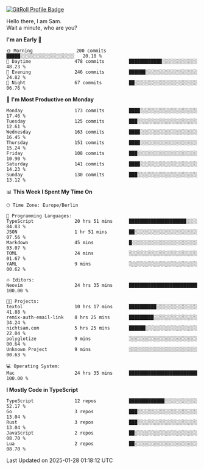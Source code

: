 <a href="https://gitroll.io/profile/u8g4G6FTZM7WSCSqTRPGSHZygT4O2" target="_blank"><img src="https://gitroll.io/api/badges/profiles/v1/u8g4G6FTZM7WSCSqTRPGSHZygT4O2?theme=nord" alt="GitRoll Profile Badge"/></a>

Hello there, I am Sam.  
Wait a minute, who are you?
  
<!--START_SECTION:waka-->
**I'm an Early 🐤** 

```text
🌞 Morning                200 commits         █████░░░░░░░░░░░░░░░░░░░░   20.18 % 
🌆 Daytime                478 commits         ████████████░░░░░░░░░░░░░   48.23 % 
🌃 Evening                246 commits         ██████░░░░░░░░░░░░░░░░░░░   24.82 % 
🌙 Night                  67 commits          ██░░░░░░░░░░░░░░░░░░░░░░░   06.76 % 
```
📅 **I'm Most Productive on Monday** 

```text
Monday                   173 commits         ████░░░░░░░░░░░░░░░░░░░░░   17.46 % 
Tuesday                  125 commits         ███░░░░░░░░░░░░░░░░░░░░░░   12.61 % 
Wednesday                163 commits         ████░░░░░░░░░░░░░░░░░░░░░   16.45 % 
Thursday                 151 commits         ████░░░░░░░░░░░░░░░░░░░░░   15.24 % 
Friday                   108 commits         ███░░░░░░░░░░░░░░░░░░░░░░   10.90 % 
Saturday                 141 commits         ████░░░░░░░░░░░░░░░░░░░░░   14.23 % 
Sunday                   130 commits         ███░░░░░░░░░░░░░░░░░░░░░░   13.12 % 
```


📊 **This Week I Spent My Time On** 

```text
🕑︎ Time Zone: Europe/Berlin

💬 Programming Languages: 
TypeScript               20 hrs 51 mins      █████████████████████░░░░   84.83 % 
JSON                     1 hr 51 mins        ██░░░░░░░░░░░░░░░░░░░░░░░   07.56 % 
Markdown                 45 mins             █░░░░░░░░░░░░░░░░░░░░░░░░   03.07 % 
TOML                     24 mins             ░░░░░░░░░░░░░░░░░░░░░░░░░   01.67 % 
YAML                     9 mins              ░░░░░░░░░░░░░░░░░░░░░░░░░   00.62 % 

🔥 Editors: 
Neovim                   24 hrs 35 mins      █████████████████████████   100.00 % 

🐱‍💻 Projects: 
textol                   10 hrs 17 mins      ██████████░░░░░░░░░░░░░░░   41.88 % 
remix-auth-email-link    8 hrs 25 mins       █████████░░░░░░░░░░░░░░░░   34.24 % 
nichtsam.com             5 hrs 25 mins       ██████░░░░░░░░░░░░░░░░░░░   22.04 % 
polyglotize              9 mins              ░░░░░░░░░░░░░░░░░░░░░░░░░   00.64 % 
Unknown Project          9 mins              ░░░░░░░░░░░░░░░░░░░░░░░░░   00.63 % 

💻 Operating System: 
Mac                      24 hrs 35 mins      █████████████████████████   100.00 % 
```

**I Mostly Code in TypeScript** 

```text
TypeScript               12 repos            █████████████░░░░░░░░░░░░   52.17 % 
Go                       3 repos             ███░░░░░░░░░░░░░░░░░░░░░░   13.04 % 
Rust                     3 repos             ███░░░░░░░░░░░░░░░░░░░░░░   13.04 % 
JavaScript               2 repos             ██░░░░░░░░░░░░░░░░░░░░░░░   08.70 % 
Lua                      2 repos             ██░░░░░░░░░░░░░░░░░░░░░░░   08.70 % 
```




 Last Updated on 2025-01-28 01:18:12 UTC
<!--END_SECTION:waka-->
